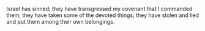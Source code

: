 Israel has sinned; they have transgressed my covenant that I commanded them; they have taken some of the devoted things; they have stolen and lied and put them among their own belongings.
